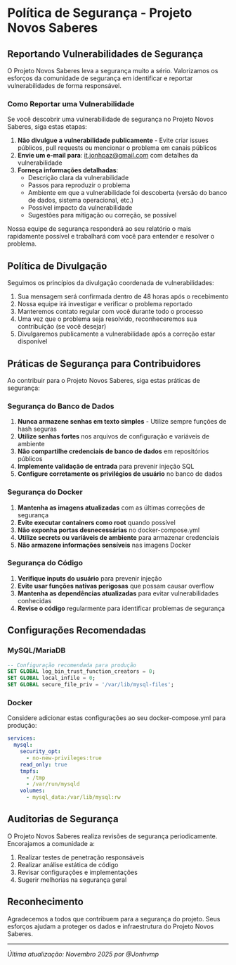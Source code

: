 # Política de Segurança - Projeto Novos Saberes

## Reportando Vulnerabilidades de Segurança

O Projeto Novos Saberes leva a segurança muito a sério. Valorizamos os esforços da comunidade de segurança em identificar e reportar vulnerabilidades de forma responsável.

### Como Reportar uma Vulnerabilidade

Se você descobrir uma vulnerabilidade de segurança no Projeto Novos Saberes, siga estas etapas:

1. **Não divulgue a vulnerabilidade publicamente** - Evite criar issues públicos, pull requests ou mencionar o problema em canais públicos
2. **Envie um e-mail para**: it.jonhpaz@gmail.com com detalhes da vulnerabilidade
3. **Forneça informações detalhadas**:
   - Descrição clara da vulnerabilidade
   - Passos para reproduzir o problema
   - Ambiente em que a vulnerabilidade foi descoberta (versão do banco de dados, sistema operacional, etc.)
   - Possível impacto da vulnerabilidade
   - Sugestões para mitigação ou correção, se possível

Nossa equipe de segurança responderá ao seu relatório o mais rapidamente possível e trabalhará com você para entender e resolver o problema.

## Política de Divulgação

Seguimos os princípios da divulgação coordenada de vulnerabilidades:

1. Sua mensagem será confirmada dentro de 48 horas após o recebimento
2. Nossa equipe irá investigar e verificar o problema reportado
3. Manteremos contato regular com você durante todo o processo
4. Uma vez que o problema seja resolvido, reconheceremos sua contribuição (se você desejar)
5. Divulgaremos publicamente a vulnerabilidade após a correção estar disponível

## Práticas de Segurança para Contribuidores

Ao contribuir para o Projeto Novos Saberes, siga estas práticas de segurança:

### Segurança do Banco de Dados

1. **Nunca armazene senhas em texto simples** - Utilize sempre funções de hash seguras
2. **Utilize senhas fortes** nos arquivos de configuração e variáveis de ambiente
3. **Não compartilhe credenciais de banco de dados** em repositórios públicos
4. **Implemente validação de entrada** para prevenir injeção SQL
5. **Configure corretamente os privilégios de usuário** no banco de dados

### Segurança do Docker

1. **Mantenha as imagens atualizadas** com as últimas correções de segurança
2. **Evite executar containers como root** quando possível
3. **Não exponha portas desnecessárias** no docker-compose.yml
4. **Utilize secrets ou variáveis de ambiente** para armazenar credenciais
5. **Não armazene informações sensíveis** nas imagens Docker

### Segurança do Código

1. **Verifique inputs do usuário** para prevenir injeção
2. **Evite usar funções nativas perigosas** que possam causar overflow
3. **Mantenha as dependências atualizadas** para evitar vulnerabilidades conhecidas
4. **Revise o código** regularmente para identificar problemas de segurança

## Configurações Recomendadas

### MySQL/MariaDB

```sql
-- Configuração recomendada para produção
SET GLOBAL log_bin_trust_function_creators = 0;
SET GLOBAL local_infile = 0;
SET GLOBAL secure_file_priv = '/var/lib/mysql-files';
```

### Docker

Considere adicionar estas configurações ao seu docker-compose.yml para produção:

```yaml
services:
  mysql:
    security_opt:
      - no-new-privileges:true
    read_only: true
    tmpfs:
      - /tmp
      - /var/run/mysqld
    volumes:
      - mysql_data:/var/lib/mysql:rw
```

## Auditorias de Segurança

O Projeto Novos Saberes realiza revisões de segurança periodicamente. Encorajamos a comunidade a:

1. Realizar testes de penetração responsáveis
2. Realizar análise estática de código
3. Revisar configurações e implementações
4. Sugerir melhorias na segurança geral

## Reconhecimento

Agradecemos a todos que contribuem para a segurança do projeto. Seus esforços ajudam a proteger os dados e infraestrutura do Projeto Novos Saberes.

---

*Última atualização: Novembro 2025 por @Jonhvmp*
